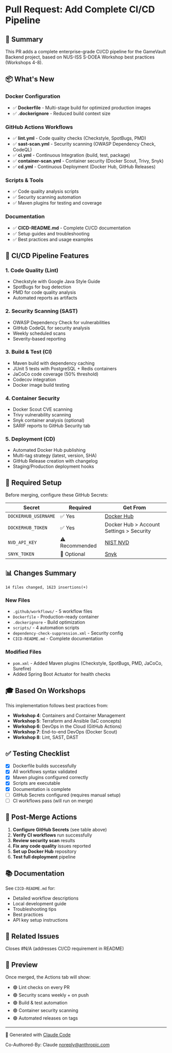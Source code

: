 # Pull Request: Add Complete CI/CD Pipeline

## 🚀 Summary

This PR adds a complete enterprise-grade CI/CD pipeline for the GameVault Backend project, based on NUS-ISS S-DOEA Workshop best practices (Workshops 4-8).

## 📦 What's New

### Docker Configuration
- ✅ **Dockerfile** - Multi-stage build for optimized production images
- ✅ **.dockerignore** - Reduced build context size

### GitHub Actions Workflows
- ✅ **lint.yml** - Code quality checks (Checkstyle, SpotBugs, PMD)
- ✅ **sast-scan.yml** - Security scanning (OWASP Dependency Check, CodeQL)
- ✅ **ci.yml** - Continuous Integration (build, test, package)
- ✅ **container-scan.yml** - Container security (Docker Scout, Trivy, Snyk)
- ✅ **cd.yml** - Continuous Deployment (Docker Hub, GitHub Releases)

### Scripts & Tools
- ✅ Code quality analysis scripts
- ✅ Security scanning automation
- ✅ Maven plugins for testing and coverage

### Documentation
- ✅ **CICD-README.md** - Complete CI/CD documentation
- ✅ Setup guides and troubleshooting
- ✅ Best practices and usage examples

## 🎯 CI/CD Pipeline Features

### 1. Code Quality (Lint)
- Checkstyle with Google Java Style Guide
- SpotBugs for bug detection
- PMD for code quality analysis
- Automated reports as artifacts

### 2. Security Scanning (SAST)
- OWASP Dependency Check for vulnerabilities
- GitHub CodeQL for security analysis
- Weekly scheduled scans
- Severity-based reporting

### 3. Build & Test (CI)
- Maven build with dependency caching
- JUnit 5 tests with PostgreSQL + Redis containers
- JaCoCo code coverage (50% threshold)
- Codecov integration
- Docker image build testing

### 4. Container Security
- Docker Scout CVE scanning
- Trivy vulnerability scanning
- Snyk container analysis (optional)
- SARIF reports to GitHub Security tab

### 5. Deployment (CD)
- Automated Docker Hub publishing
- Multi-tag strategy (latest, version, SHA)
- GitHub Release creation with changelog
- Staging/Production deployment hooks

## 🔐 Required Setup

Before merging, configure these GitHub Secrets:

| Secret | Required | Get From |
|--------|----------|----------|
| `DOCKERHUB_USERNAME` | ✅ Yes | [Docker Hub](https://hub.docker.com/) |
| `DOCKERHUB_TOKEN` | ✅ Yes | Docker Hub > Account Settings > Security |
| `NVD_API_KEY` | ⚠️ Recommended | [NIST NVD](https://nvd.nist.gov/developers/request-an-api-key) |
| `SNYK_TOKEN` | 🔵 Optional | [Snyk](https://snyk.io/) |

## 📊 Changes Summary

```
14 files changed, 1623 insertions(+)
```

### New Files
- `.github/workflows/` - 5 workflow files
- `Dockerfile` - Production-ready container
- `.dockerignore` - Build optimization
- `scripts/` - 4 automation scripts
- `dependency-check-suppression.xml` - Security config
- `CICD-README.md` - Complete documentation

### Modified Files
- `pom.xml` - Added Maven plugins (Checkstyle, SpotBugs, PMD, JaCoCo, Surefire)
- Added Spring Boot Actuator for health checks

## 🎓 Based On Workshops

This implementation follows best practices from:
- **Workshop 4**: Containers and Container Management
- **Workshop 5**: Terraform and Ansible (IaC concepts)
- **Workshop 6**: DevOps in the Cloud (GitHub Actions)
- **Workshop 7**: End-to-end DevOps (Docker Scout)
- **Workshop 8**: Lint, SAST, DAST

## ✅ Testing Checklist

- [x] Dockerfile builds successfully
- [x] All workflows syntax validated
- [x] Maven plugins configured correctly
- [x] Scripts are executable
- [x] Documentation is complete
- [ ] GitHub Secrets configured (requires manual setup)
- [ ] CI workflows pass (will run on merge)

## 🚀 Post-Merge Actions

1. **Configure GitHub Secrets** (see table above)
2. **Verify CI workflows** run successfully
3. **Review security scan** results
4. **Fix any code quality** issues reported
5. **Set up Docker Hub** repository
6. **Test full deployment** pipeline

## 📚 Documentation

See `CICD-README.md` for:
- Detailed workflow descriptions
- Local development guide
- Troubleshooting tips
- Best practices
- API key setup instructions

## 🔗 Related Issues

Closes #N/A (addresses CI/CD requirement in README)

## 📸 Preview

Once merged, the Actions tab will show:
- 🟢 Lint checks on every PR
- 🟢 Security scans weekly + on push
- 🟢 Build & test automation
- 🟢 Container security scanning
- 🟢 Automated releases on tags

---

🤖 Generated with [Claude Code](https://claude.com/claude-code)

Co-Authored-By: Claude <noreply@anthropic.com>
